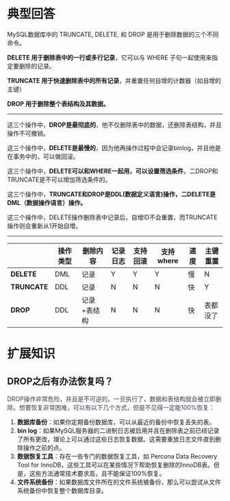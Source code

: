 # 典型回答


MySQL数据库中的 TRUNCATE, DELETE, 和 DROP 是用于删除数据的三个不同命令。



**DELETE 用于删除表中的一行或多行记录**，它可以与 WHERE 子句一起使用来指定要删除的记录。

**TRUNCATE 用于快速删除表中的所有记录**，并重置任何自增的计数器（如自增的主键）

**DROP 用于删除整个表结构及其数据。**

****

这三个操作中，**DROP是最彻底的**，他不仅删除表中的数据，还删除表结构，并且操作不可撤销。

这三个操作中，**DELETE是最慢的**，因为他再操作过程中会记录binlog，并且他是在事务中的，可以做回滚。

这三个操作中，**DELETE可以和WHERE一起用，可以设置筛选条件**，二DROP和TRUNCATE是不可以增加筛选条件的。

这三个操作中，**TRUNCATE和DROP是DDL(数据定义语言)操作，二DELETE是DML（数据操作语言）操作。**

这三个操作中，DELETE操作删除表中记录后，自增ID不会重置，而TRUNCATE操作则会重新从1开始自增。

****

| | **操作类型** | **删除内容** | **记录日志** | 支持回滚 | 支持where | 速度 | 主键重置 |
| --- | --- | --- | --- | --- | --- | --- | --- |
| **DELETE** | DML | 记录 | Y | Y | Y | 慢 | N |
| **TRUNCATE** | DDL | 记录 | N | N | N | 快 | Y |
| **DROP** | DDL | 记录+表结构 | N | N | N | 快 | 表都没了 |




# 扩展知识


## DROP之后有办法恢复吗？


<font style="color:rgb(55, 65, 81);">DROP操作非常危险，并且是不可逆的。一旦执行了，数据和表结构就会被立即删除。想要恢复非常困难，可以有以下几个方式，但是不见得一定能100%恢复：</font>



1. **数据库备份**：如果你定期备份数据库，可以从最近的备份中恢复丢失的表。
2. **bin log**：如果MySQL服务器的二进制日志被启用并且在删除表之前已经记录了所有更改，理论上可以通过这些日志恢复数据。这需要重放日志文件直到删除操作之前的点。
3. **数据恢复工具**：存在一些专门的数据恢复工具，如 Percona Data Recovery Tool for InnoDB，这些工具可以在某些情况下帮助恢复删除的InnoDB表。但是，这些方法通常技术要求高，且不能保证100%恢复。
4. **文件系统备份**：如果数据库文件所在的文件系统被备份，那么可以尝试从文件系统备份中恢复整个数据库目录。

